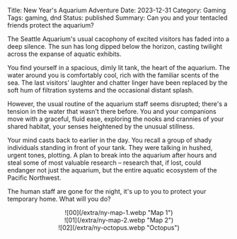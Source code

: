 Title: New Year's Aquarium Adventure
Date: 2023-12-31
Category: Gaming
Tags: gaming, dnd
Status: published
Summary: Can you and your tentacled friends protect the aquarium?

The Seattle Aquarium's usual cacophony of excited visitors has faded into a
deep silence. The sun has long dipped below the horizon, casting
twilight across the expanse of aquatic exhibits.

You find yourself in a spacious, dimly lit tank, the heart of the aquarium. The
water around you is comfortably cool, rich with the familiar scents of the sea.
The last visitors' laughter and chatter linger have been replaced by the soft
hum of filtration systems and the occasional distant splash.

However, the usual routine of the aquarium staff seems disrupted; there's a
tension in the water that wasn't there before. You and your companions move
with a graceful, fluid ease, exploring the nooks and crannies of your shared
habitat, your senses heightened by the unusual stillness.

Your mind casts back to earlier in the day. You recall a group of shady
individuals standing in front of your tank. They were talking in hushed, urgent
tones, plotting. A plan to break into the aquarium after hours and steal some
of most valuable research – research that, if lost, could endanger not just the
aquarium, but the entire aquatic ecosystem of the Pacific Northwest.

The human staff are gone for the night, it's up to you to protect your
temporary home. What will you do?

<center>![00](/extra/ny-map-1.webp "Map 1")</center>
<center>![01](/extra/ny-map-2.webp "Map 2")</center>
<center>![02](/extra/ny-octopus.webp "Octopus")</center>

<!--
<center>![03](/extra/ny-crab.webp "Crab")</center>
<center>![04](/extra/ny-orca.webp "Orca")</center>
<center>![04](/extra/ny-sea-horse.webp "Sea Horse")</center>
<center>![04](/extra/ny-seal.webp "Seal")</center>
-->
